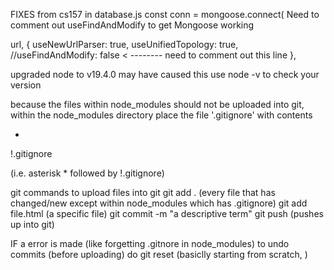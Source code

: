 
FIXES from cs157
in database.js
const conn = mongoose.connect(
  Need to comment out useFindAndModify to get Mongoose working

  url,
  {
    useNewUrlParser: true,
    useUnifiedTopology: true,
    //useFindAndModify: false      <  -------- need to comment out this line 
  },

upgraded node to v19.4.0 may have caused this
use node -v to check your version


because the files within node_modules should not be uploaded into git, within the node_modules directory 
place the file '.gitignore' with contents

*
!.gitignore

(i.e. asterisk * followed by !.gitignore)

git commands
to upload files into git
git add .                          (every file that has changed/new except within node_modules which has .gitignore)
git add file.html                  (a specific file)
git commit -m "a descriptive term" 
git push                           (pushes up into git)

IF a error is made (like forgetting .gitnore in node_modules)
to undo commits (before uploading)
do
git reset            (basiclly starting from scratch, )



